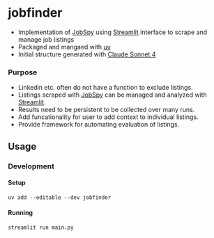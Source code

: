 # jobfinder
- Implementation of [JobSpy](https://github.com/speedyapply/JobSpy) 
using [Streamlit](https://streamlit.io/) interface to scrape and manage job listings
- Packaged and mangaed with [uv](https://docs.astral.sh/uv/)
- Initial structure generated with [Claude Sonnet 4](https://www.anthropic.com/claude/sonnet)


### Purpose
- Linkedin etc. often do not have a function to exclude listings.
- Listings scraped with [JobSpy](https://github.com/speedyapply/JobSpy) 
can be managed and analyzed with [Streamlit](https://streamlit.io/).
- Results need to be persistent to be collected over many runs. 
- Add funcationality for user to add context to individual listings. 
- Provide framework for automating evaluation of listings.

## Usage

### Development
#### Setup
`uv add --editable --dev jobfinder`
#### Running
` streamlit run main.py ` 